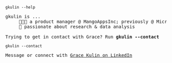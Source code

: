 `gkulin --help`
<pre>
gkulin is ...
     👩🏻‍💻 a product manager @ MangoAppsInc; previously @ Microsoft helping devs get from code to cloud faster with <a href="https://aka.ms/azd">azd</a>
     🧐 passionate about research & data analysis

Trying to get in contact with Grace? Run <b>gkulin --contact</b>
</pre>

`gkulin --contact`
<pre>
Message or connect with <a href="https://www.linkedin.com/in/grace-kulin/">Grace Kulin on LinkedIn</a>
</pre>
